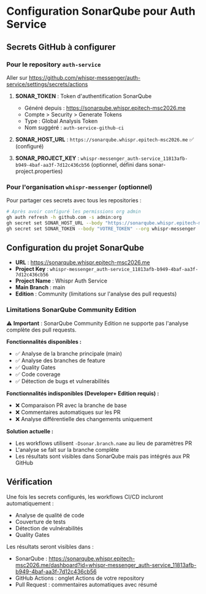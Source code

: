 # Configuration SonarQube pour Auth Service

## Secrets GitHub à configurer

### Pour le repository `auth-service`
Aller sur https://github.com/whispr-messenger/auth-service/settings/secrets/actions

1. **SONAR_TOKEN** : Token d'authentification SonarQube
   - Généré depuis : https://sonarqube.whispr.epitech-msc2026.me
   - Compte > Security > Generate Tokens
   - Type : Global Analysis Token
   - Nom suggéré : `auth-service-github-ci`

2. **SONAR_HOST_URL** : `https://sonarqube.whispr.epitech-msc2026.me` ✅ (configuré)

3. **SONAR_PROJECT_KEY** : `whispr-messenger_auth-service_11813afb-b949-4baf-aa3f-7d12c436cb56` (optionnel, défini dans sonar-project.properties)

### Pour l'organisation `whispr-messenger` (optionnel)
Pour partager ces secrets avec tous les repositories :

```bash
# Après avoir configuré les permissions org admin
gh auth refresh -h github.com -s admin:org
gh secret set SONAR_HOST_URL --body "https://sonarqube.whispr.epitech-msc2026.me" --org whispr-messenger
gh secret set SONAR_TOKEN --body "VOTRE_TOKEN" --org whispr-messenger
```

## Configuration du projet SonarQube

- **URL** : https://sonarqube.whispr.epitech-msc2026.me
- **Project Key** : `whispr-messenger_auth-service_11813afb-b949-4baf-aa3f-7d12c436cb56`
- **Project Name** : Whispr Auth Service
- **Main Branch** : main
- **Edition** : Community (limitations sur l'analyse des pull requests)

### Limitations SonarQube Community Edition

⚠️ **Important** : SonarQube Community Edition ne supporte pas l'analyse complète des pull requests.

**Fonctionnalités disponibles :**
- ✅ Analyse de la branche principale (main)
- ✅ Analyse des branches de feature 
- ✅ Quality Gates
- ✅ Code coverage
- ✅ Détection de bugs et vulnerabilités

**Fonctionnalités indisponibles (Developer+ Edition requis) :**
- ❌ Comparaison PR avec la branche de base
- ❌ Commentaires automatiques sur les PR
- ❌ Analyse différentielle des changements uniquement

**Solution actuelle :**
- Les workflows utilisent `-Dsonar.branch.name` au lieu de paramètres PR
- L'analyse se fait sur la branche complète
- Les résultats sont visibles dans SonarQube mais pas intégrés aux PR GitHub

## Vérification

Une fois les secrets configurés, les workflows CI/CD incluront automatiquement :
- Analyse de qualité de code
- Couverture de tests
- Détection de vulnérabilités
- Quality Gates

Les résultats seront visibles dans :
- SonarQube : https://sonarqube.whispr.epitech-msc2026.me/dashboard?id=whispr-messenger_auth-service_11813afb-b949-4baf-aa3f-7d12c436cb56
- GitHub Actions : onglet Actions de votre repository
- Pull Request : commentaires automatiques avec résumé